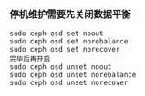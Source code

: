 ### 停机维护需要先关闭数据平衡
    sudo ceph osd set noout
    sudo ceph osd set norebalance
    sudo ceph osd set norecover
    完毕后再开启
    sudo ceph osd unset noout
    sudo ceph osd unset norebalance
    sudo ceph osd unset norecover
